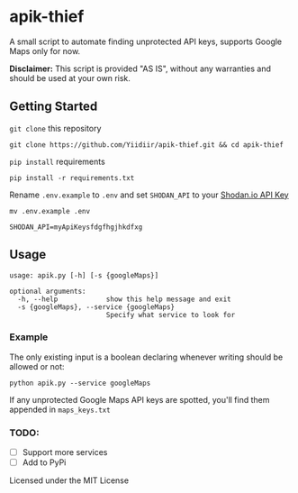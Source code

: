 # apik-thief
A small script to automate finding unprotected API keys, supports Google Maps only for now.

**Disclaimer:** This script is provided "AS IS", without any warranties and should be used at your own risk.

## Getting Started

```git clone``` this repository

```
git clone https://github.com/Yiidiir/apik-thief.git && cd apik-thief
```

```pip install``` requirements

```
pip install -r requirements.txt
```
Rename `.env.example` to `.env` and set `SHODAN_API` to your [Shodan.io API Key](https://account.shodan.io/)
```
mv .env.example .env
```
```
SHODAN_API=myApiKeysfdgfhgjhkdfxg
```

## Usage

```
usage: apik.py [-h] [-s {googleMaps}]

optional arguments:
  -h, --help            show this help message and exit
  -s {googleMaps}, --service {googleMaps}
                        Specify what service to look for
```

### Example

The only existing input is a boolean declaring whenever writing should be allowed or not:

```
python apik.py --service googleMaps
```
If any unprotected Google Maps API keys are spotted, you'll find them appended in `maps_keys.txt`

### TODO:
- [ ] Support more services
- [ ] Add to PyPi

Licensed under the MIT License
